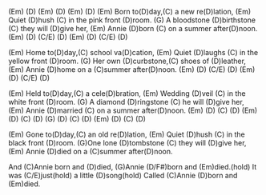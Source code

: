 (Em) (D) (Em) (D) (Em) (D)
(Em) Born to(D)day,(C) a new re(D)lation,
(Em) Quiet (D)hush (C) in the pink front (D)room.
(G) A bloodstone (D)birthstone (C) they will (D)give her,
(Em) Annie (D)born (C) on a summer after(D)noon.
(Em) (D) (C/E) (D) (Em) (D) (C/E) (D)

(Em) Home to(D)day,(C) school va(D)cation,
(Em) Quiet (D)laughs (C) in the yellow front (D)room.
(G) Her own (D)curbstone,(C) shoes of (D)leather,
(Em) Annie (D)home on a (C)summer after(D)noon.
(Em) (D) (C/E) (D) (Em) (D) (C/E) (D)

(Em) Held to(D)day,(C) a cele(D)bration,
(Em) Wedding (D)veil (C) in the white front (D)room.
(G) A diamond (D)ringstone (C) he will (D)give her,
(Em) Annie (D)married (C) on a summer after(D)noon.
(Em) (D) (C) (D) (Em) (D) (C) (D) (G) (D) (C) (D) (Em) (D) (C) (D)

(Em) Gone to(D)day,(C) an old re(D)lation,
(Em) Quiet (D)hush (C) in the black front (D)room.
(G)One lone (D)tombstone (C) they will (D)give her,
(Em) Annie (D)died on a (C)summer after(D)noon.

And (C)Annie born and (D)died,
(G)Annie (D/F#)born and (Em)died.(hold)
It was (C/E)just(hold) a little (D)song(hold)
Called (C)Annie (D)born and (Em)died.
